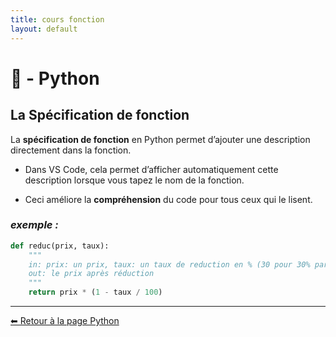 ```yaml
---
title: cours fonction
layout: default
---
```


# 🐍 - Python  

## **La Spécification de fonction**

La **spécification de fonction** en Python permet d’ajouter une description directement dans la fonction.

* Dans VS Code, cela permet d’afficher automatiquement cette description lorsque vous tapez le nom de la fonction.

* Ceci améliore la **compréhension** du code pour tous ceux qui le lisent.

### *exemple :*

```python
def reduc(prix, taux):
    """
    in: prix: un prix, taux: un taux de reduction en % (30 pour 30% par ex)
    out: le prix après réduction
    """
    return prix * (1 - taux / 100)
```
---

[⬅ Retour à la page Python](/NsiPedia/python/nav)

